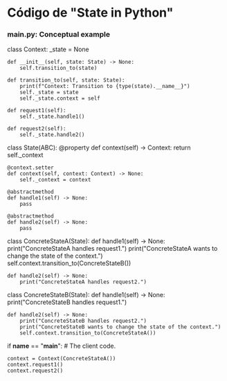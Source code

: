 # Código de "State in Python" 
### main.py: Conceptual example

class Context:
    _state = None
    
    def __init__(self, state: State) -> None:
        self.transition_to(state)
        
    def transition_to(self, state: State):
        print(f"Context: Transition to {type(state).__name__}")
        self._state = state
        self._state.context = self
        
    def request1(self):
        self._state.handle1()
        
    def request2(self):
        self._state.handle2()

class State(ABC):
    @property
    def context(self) -> Context:
        return self._context
        
    @context.setter
    def context(self, context: Context) -> None:
        self._context = context
        
    @abstractmethod
    def handle1(self) -> None:
        pass
        
    @abstractmethod
    def handle2(self) -> None:
        pass

class ConcreteStateA(State):
    def handle1(self) -> None:
        print("ConcreteStateA handles request1.")
        print("ConcreteStateA wants to change the state of the context.")
        self.context.transition_to(ConcreteStateB())
        
    def handle2(self) -> None:
        print("ConcreteStateA handles request2.")
        
class ConcreteStateB(State):
    def handle1(self) -> None:
        print("ConcreteStateB handles request1.")
    
    def handle2(self) -> None:
        print("ConcreteStateB handles request2.")
        print("ConcreteStateB wants to change the state of the context.")
        self.context.transition_to(ConcreteStateA())

if __name__ == "__main__":
    # The client code.
   
    context = Context(ConcreteStateA())
    context.request1()
    context.request2()
